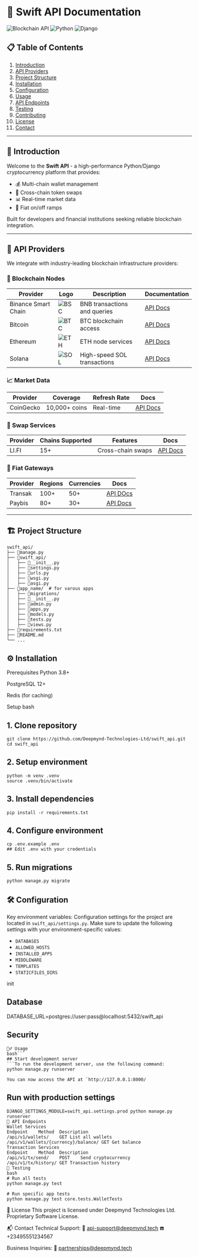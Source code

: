 # 🚀 Swift API Documentation

![Blockchain API](https://img.shields.io/badge/Blockchain-API-brightgreen) 
![Python](https://img.shields.io/badge/Python-3.8+-blue) 
![Django](https://img.shields.io/badge/Django-3.2+-green)

## 📋 Table of Contents
1. [Introduction](#-introduction)
2. [API Providers](#-api-providers)
3. [Project Structure](#-project-structure)
4. [Installation](#-installation)
5. [Configuration](#-configuration)
6. [Usage](#-usage)
7. [API Endpoints](#-api-endpoints)
8. [Testing](#-testing)
9. [Contributing](#-contributing)
10. [License](#-license)
11. [Contact](#-contact)

---

## 🌟 Introduction
Welcome to the **Swift API** - a high-performance Python/Django cryptocurrency platform that provides:

- 💰 Multi-chain wallet management
- 🔄 Cross-chain token swaps
- 📊 Real-time market data
- 💸 Fiat on/off ramps

Built for developers and financial institutions seeking reliable blockchain integration.

---

## 🔗 API Providers
We integrate with industry-leading blockchain infrastructure providers:

### 🔗 Blockchain Nodes
| Provider | Logo | Description | Documentation |
|----------|------|-------------|---------------|
| Binance Smart Chain | ![BSC](https://bin.bnbstatic.com/static/images/common/favicon.ico) | BNB transactions and queries | [API Docs](https://docs.binance.org/) |
| Bitcoin | ![BTC](https://bitcoin.org/favicon.ico) | BTC blockchain access | [API Docs](https://www.blockcypher.com/dev/) |
| Ethereum | ![ETH](https://www.ethereum.org/images/logos/ETHEREUM-ICON_Black.png) | ETH node services | [API Docs](https://infura.io/docs) |
| Solana | ![SOL](https://solana.com/favicon.ico) | High-speed SOL transactions | [API Docs](https://docs.solana.com/) |

### 📈 Market Data
| Provider | Coverage | Refresh Rate | Docs |
|----------|----------|--------------|------|
| CoinGecko | 10,000+ coins | Real-time | [API Docs](https://www.coingecko.com/api) |

### 🔄 Swap Services
| Provider | Chains Supported | Features | Docs |
|----------|------------------|----------|------|
| LI.FI | 15+ | Cross-chain swaps | [API Docs](https://li.quest/) |

### 💱 Fiat Gateways
| Provider | Regions | Currencies | Docs |
|----------|---------|------------|------|
| Transak | 100+ | 50+ | [API DOcs](https://transak.com/) |
| Paybis | 80+ | 30+ | [API Docs](https://paybis.com/) |

---

## 🏗 Project Structure

```text
swift_api/
├── 📁manage.py
├── 📁swift_api/
│   ├── 📄__init__.py
│   ├── 📄settings.py
│   ├── 📄urls.py
│   ├── 📄wsgi.py
│   ├── 📄asgi.py
├── 📁app_name/  # for varous apps
│   ├── 📁migrations/
│   ├── 📄__init__.py
│   ├── 📄admin.py
│   ├── 📄apps.py
│   ├── 📄models.py
│   ├── 📄tests.py
│   ├── 📄views.py
├── 📄requirements.txt
├── 📄README.md
└── ...
```

## ⚙️ Installation
Prerequisites
Python 3.8+

PostgreSQL 12+

Redis (for caching)

Setup
bash
## 1. Clone repository
```
git clone https://github.com/Deepmynd-Technologies-Ltd/swift_api.git
cd swift_api
```

## 2. Setup environment
```
python -m venv .venv
source .venv/bin/activate
```

## 3. Install dependencies
```
pip install -r requirements.txt
```

## 4. Configure environment
```
cp .env.example .env
## Edit .env with your credentials
```

## 5. Run migrations
```
python manage.py migrate
```

## 🛠 Configuration
Key environment variables:
Configuration settings for the project are located in `swift_api/settings.py`. Make sure to update the following settings with your environment-specific values:

- `DATABASES`
- `ALLOWED_HOSTS`
- `INSTALLED_APPS`
- `MIDDLEWARE`
- `TEMPLATES`
- `STATICFILES_DIRS`

init
## Database
DATABASE_URL=postgres://user:pass@localhost:5432/swift_api

## Security
```SECRET_KEY=your_django_secret
🏃‍♂️ Usage
bash```
## Start development server
```To run the development server, use the following command:
python manage.py runserver

You can now access the API at `http://127.0.0.1:8000/
```

## Run with production settings
```
DJANGO_SETTINGS_MODULE=swift_api.settings.prod python manage.py runserver
📡 API Endpoints
Wallet Services
Endpoint	Method	Description
/api/v1/wallets/	GET	List all wallets
/api/v1/wallets/{currency}/balance/	GET	Get balance
Transaction Services
Endpoint	Method	Description
/api/v1/tx/send/	POST	Send cryptocurrency
/api/v1/tx/history/	GET	Transaction history
🧪 Testing
bash
# Run all tests
python manage.py test

# Run specific app tests
python manage.py test core.tests.WalletTests
```

📜 License
This project is licensed under Deepmynd Technologies Ltd. Proprietary Software License.

📬 Contact
Technical Support:
📧 api-support@deepmynd.tech
☎️ +23495551234567

Business Inquiries:
📧 partnerships@deepmynd.tech

